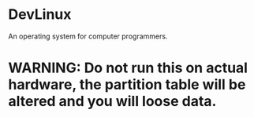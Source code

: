 # DevLinux
An operating system for computer programmers.
# WARNING: Do not run this on actual hardware, the partition table will be altered and you will loose data.
